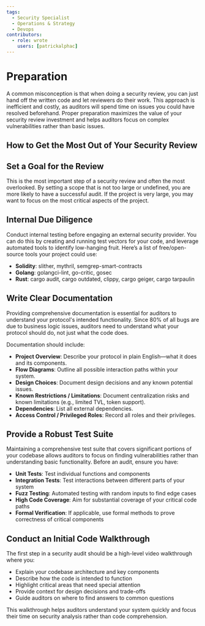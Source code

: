 ```yaml
---
tags:
  - Security Specialist
  - Operations & Strategy
  - Devops
contributors:
  - role: wrote
    users: [patrickalphac]
---
```


# Preparation

A common misconception is that when doing a security review, you can just hand off the written code and let reviewers do their work. This approach is inefficient and costly, as auditors will spend time on issues you could have resolved beforehand. Proper preparation maximizes the value of your security review investment and helps auditors focus on complex vulnerabilities rather than basic issues.

## How to Get the Most Out of Your Security Review

## Set a Goal for the Review
This is the most important step of a security review and often the most overlooked. By setting a scope that is not too large or undefined, you are more likely to have a successful audit. If the project is very large, you may want to focus on the most critical aspects of the project.

## Internal Due Diligence
Conduct internal testing before engaging an external security provider. You can do this by creating and running test vectors for your code, and leverage automated tools to identify low-hanging fruit. Here’s a list of free/open-source tools your project could use:

- **Solidity**: slither, mythril, semgrep-smart-contracts
- **Golang**: golangci-lint, go-critic, gosec
- **Rust**: cargo audit, cargo outdated, clippy, cargo geiger, cargo tarpaulin

## Write Clear Documentation
Providing comprehensive documentation is essential for auditors to understand your protocol's intended functionality. Since 80% of all bugs are due to business logic issues, auditors need to understand what your protocol should do, not just what the code does.

Documentation should include:

- **Project Overview**: Describe your protocol in plain English—what it does and its components.
- **Flow Diagrams**: Outline all possible interaction paths within your system.
- **Design Choices**: Document design decisions and any known potential issues.
- **Known Restrictions / Limitations**: Document centralization risks and known limitations (e.g., limited TVL, token support).
- **Dependencies**: List all external dependencies.
- **Access Control / Privileged Roles**: Record all roles and their privileges.

## Provide a Robust Test Suite
Maintaining a comprehensive test suite that covers significant portions of your codebase allows auditors to focus on finding vulnerabilities rather than understanding basic functionality. Before an audit, ensure you have:

- **Unit Tests**: Test individual functions and components
- **Integration Tests**: Test interactions between different parts of your system
- **Fuzz Testing**: Automated testing with random inputs to find edge cases
- **High Code Coverage**: Aim for substantial coverage of your critical code paths
- **Formal Verification**: If applicable, use formal methods to prove correctness of critical components

## Conduct an Initial Code Walkthrough
The first step in a security audit should be a high-level video walkthrough where you:

- Explain your codebase architecture and key components
- Describe how the code is intended to function
- Highlight critical areas that need special attention
- Provide context for design decisions and trade-offs
- Guide auditors on where to find answers to common questions

This walkthrough helps auditors understand your system quickly and focus their time on security analysis rather than code comprehension.